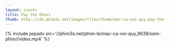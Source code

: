 ```yaml
---
layout: sieutv
title: Pay the Ghost
thumb: http://cdn.phim3s.net/images/films/thumb/mac-ca-voi-quy-pay-the-ghost-2015.jpg
---
```

{% include jwpadv src='//phim3s.net/phim-le/mac-ca-voi-quy_8638/xem-phim//video.mp4' %}